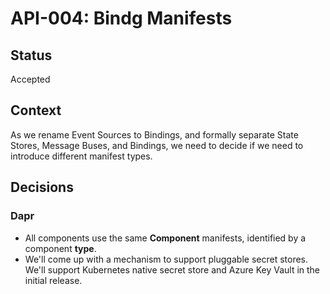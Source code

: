 # API-004: Bindg Manifests

## Status
Accepted

## Context
As we rename Event Sources to Bindings, and formally separate State Stores, Message Buses, and Bindings, we need to decide if we need to introduce different manifest types.

## Decisions

### Dapr 

* All components use the same **Component** manifests, identified by a component **type**.
* We'll come up with a mechanism to support pluggable secret stores. We'll support Kubernetes native secret store and Azure Key Vault in the initial release.
